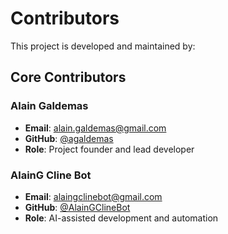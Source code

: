 # Contributors

This project is developed and maintained by:

## Core Contributors

### Alain Galdemas
- **Email**: [alain.galdemas@gmail.com](mailto:alain.galdemas@gmail.com)
- **GitHub**: [@agaldemas](https://github.com/agaldemas)
- **Role**: Project founder and lead developer

### AlainG Cline Bot
- **Email**: [alaingclinebot@gmail.com](mailto:alaingclinebot@gmail.com)
- **GitHub**: [@AlainGClineBot](https://github.com/AlainGClineBot)
- **Role**: AI-assisted development and automation
